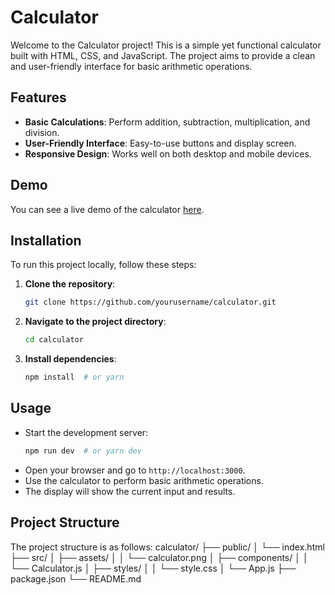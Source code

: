 # Calculator

Welcome to the Calculator project! This is a simple yet functional calculator built with HTML, CSS, and JavaScript. The project aims to provide a clean and user-friendly interface for basic arithmetic operations.

## Features

- **Basic Calculations**: Perform addition, subtraction, multiplication, and division.
- **User-Friendly Interface**: Easy-to-use buttons and display screen.
- **Responsive Design**: Works well on both desktop and mobile devices.

## Demo

You can see a live demo of the calculator [here](https://calcuverse.vercel.app/).

## Installation

To run this project locally, follow these steps:

1. **Clone the repository**:
    ```sh
    git clone https://github.com/yourusername/calculator.git
    ```
2. **Navigate to the project directory**:
    ```sh
    cd calculator
    ```
3. **Install dependencies**:
    ```sh
    npm install  # or yarn
    ```

## Usage

- Start the development server:
    ```sh
    npm run dev  # or yarn dev
    ```
- Open your browser and go to `http://localhost:3000`.
- Use the calculator to perform basic arithmetic operations.
- The display will show the current input and results.

## Project Structure

The project structure is as follows:
calculator/
├── public/
│ └── index.html
├── src/
│ ├── assets/
│ │ └── calculator.png
│ ├── components/
│ │ └── Calculator.js
│ ├── styles/
│ │ └── style.css
│ └── App.js
├── package.json
└── README.md
